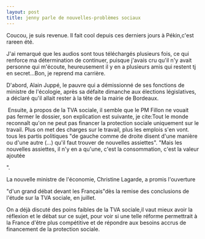 ```yaml
---
layout: post
title: jenny parle de nouvelles-problèmes sociaux
---
```


Coucou, je suis revenue. Il fait cool depuis ces derniers jours à Pékin,c'est rareen été.

J'ai remarqué que les audios sont tous téléchargés plusieurs fois, ce qui renforce ma détermination de continuer, puisque j'avais cru qu'il n'y avait personne qui m'écoute, heureusement il y en a plusieurs amis qui restent tj en secret…Bon, je reprend ma carrière.

D'abord, Alain Juppé, le pauvre qui a démissionné de ses fonctions de ministre de l'écologie, après sa défaite dimanche aux élections législatives, a déclaré qu'il allait rester à la tête de la mairie de Bordeaux.

 Ensuite, à propos de la TVA sociale, il semble que le PM Fillon ne vouait pas fermer le dossier, son explication est suivante, je cite:Tout le monde reconnaît qu'on ne peut pas financer la protection sociale uniquement sur le travail. Plus on met des charges sur le travail, plus les emplois s'en vont. tous les partis politiques "de gauche comme de droite disent d'une manière ou d'une autre (…) qu'il faut trouver de nouvelles assiettes". "Mais les nouvelles assiettes, il n'y en a qu'une, c'est la consommation, c'est la valeur ajoutée

".

La nouvelle ministre de l'économie, Christine Lagarde, a promis l'ouverture 

"d'un grand débat devant les Français"dès la remise des conclusions de l'étude sur la TVA sociale, en juillet.

On a déjà discuté des poins faibles de la TVA sociale,il vaut mieux avoir la réflexion et le débat sur ce sujet, pour voir si une telle réforme permettrait à la France d'être plus compétitive et de répondre aux besoins accrus de financement de la protection sociale.
